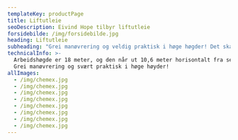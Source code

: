 ```yaml
---
templateKey: productPage
title: Liftutleie
seoDescription: Eivind Hope tilbyr liftutleie
forsidebilde: /img/forsidebilde.jpg
heading: Liftutleie
subheading: "Grei manøvrering og veldig praktisk i høge høgder! Det skal sies. "
technicalInfo: >-
  Arbeidshøgde er 18 meter, og den når ut 10,6 meter horisontalt fra sentrum.
  Grei manøvrering og svært praktisk i høge høyder!
allImages:
  - /img/chemex.jpg
  - /img/chemex.jpg
  - /img/chemex.jpg
  - /img/chemex.jpg
  - /img/chemex.jpg
  - /img/chemex.jpg
  - /img/chemex.jpg
  - /img/chemex.jpg
---
```

